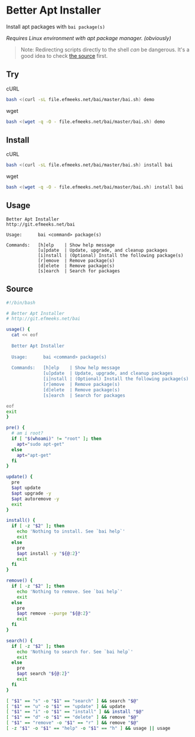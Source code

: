 # Better Apt Installer

Install apt packages with `bai package(s)`

*Requires Linux environment with apt package manager. (obviously)*

> Note: Redirecting scripts directly to the shell *can* be dangerous. It's a good idea to check [the source](./bai.sh) first.

## Try
cURL
```bash
bash <(curl -sL file.efmeeks.net/bai/master/bai.sh) demo
```
wget
```bash
bash <(wget -q -O - file.efmeeks.net/bai/master/bai.sh) demo
```

## Install
cURL
```bash
bash <(curl -sL file.efmeeks.net/bai/master/bai.sh) install bai
```
wget
```bash
bash <(wget -q -O - file.efmeeks.net/bai/master/bai.sh) install bai
```

## Usage
```
Better Apt Installer
http://git.efmeeks.net/bai

Usage:      bai <command> package(s)

Commands:   [h]elp    | Show help message
            [u]pdate  | Update, upgrade, and cleanup packages
            [i]nstall | (Optional) Install the following package(s)
            [r]emove  | Remove package(s)
            [d]elete  | Remove package(s)
            [s]earch  | Search for packages
```

## Source
```bash
#!/bin/bash

# Better Apt Installer
# http://git.efmeeks.net/bai

usage() {
  cat << eof
  
  Better Apt Installer
  
  Usage:      bai <command> package(s)
  
  Commands:   [h]elp    | Show help message
              [u]pdate  | Update, upgrade, and cleanup packages
              [i]nstall | (Optional) Install the following package(s)
              [r]emove  | Remove package(s)
              [d]elete  | Remove package(s)
              [s]earch  | Search for packages

eof
exit
}

pre() {
  # am i root?
  if [ "$(whoami)" != "root" ]; then
    apt="sudo apt-get"
  else
    apt="apt-get"
  fi
}

update() {
  pre
  $apt update
  $apt upgrade -y
  $apt autoremove -y
  exit
}

install() {
  if [ -z "$2" ]; then
    echo 'Nothing to install. See `bai help`'
    exit
  else
    pre
    $apt install -y "${@:2}"
    exit
  fi
}

remove() {
  if [ -z "$2" ]; then
    echo 'Nothing to remove. See `bai help`'
    exit
  else
    pre
    $apt remove --purge "${@:2}"
    exit
  fi
}

search() {
  if [ -z "$2" ]; then
    echo 'Nothing to search for. See `bai help`'
    exit
  else
    pre
    $apt search "${@:2}"
    exit
  fi
}

[ "$1" == "s" -o "$1" == "search" ] && search "$@"
[ "$1" == "u" -o "$1" == "update" ] && update
[ "$1" == "i" -o "$1" == "install" ] && install "$@"
[ "$1" == "d" -o "$1" == "delete" ] && remove "$@"
[ "$1" == "remove" -o "$1" == "r" ] && remove "$@"
[ -z "$1" -o "$1" == "help" -o "$1" == "h" ] && usage || usage

```